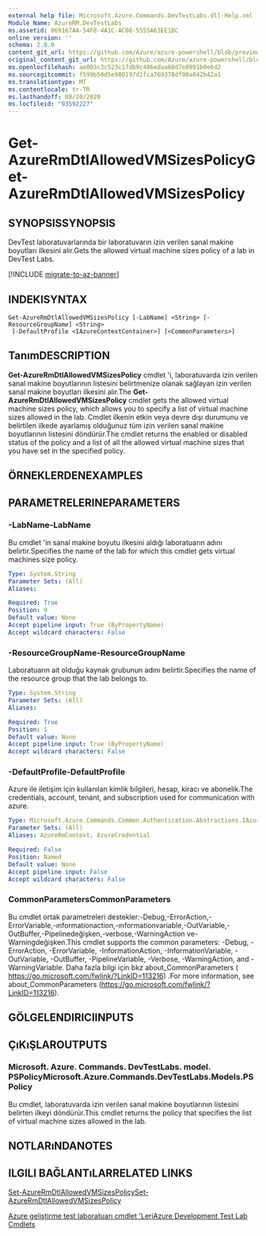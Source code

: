 ```yaml
---
external help file: Microsoft.Azure.Commands.DevTestLabs.dll-Help.xml
Module Name: AzureRM.DevTestLabs
ms.assetid: 869167AA-54F8-4A1C-AC08-5555A63EE1BC
online version: ''
schema: 2.0.0
content_git_url: https://github.com/Azure/azure-powershell/blob/preview/src/ResourceManager/DevTestLabs/Commands.DevTestLabs/help/Get-AzureRmDtlAllowedVMSizesPolicy.md
original_content_git_url: https://github.com/Azure/azure-powershell/blob/preview/src/ResourceManager/DevTestLabs/Commands.DevTestLabs/help/Get-AzureRmDtlAllowedVMSizesPolicy.md
ms.openlocfilehash: ae003c3c523c17db9c486edaa68d7e0991b0e6d2
ms.sourcegitcommit: f599b50d5e980197d1fca769378df90a842b42a1
ms.translationtype: MT
ms.contentlocale: tr-TR
ms.lasthandoff: 08/20/2020
ms.locfileid: "93592227"
---
```

# <span data-ttu-id="0e4d4-101">Get-AzureRmDtlAllowedVMSizesPolicy</span><span class="sxs-lookup"><span data-stu-id="0e4d4-101">Get-AzureRmDtlAllowedVMSizesPolicy</span></span>

## <span data-ttu-id="0e4d4-102">SYNOPSIS</span><span class="sxs-lookup"><span data-stu-id="0e4d4-102">SYNOPSIS</span></span>
<span data-ttu-id="0e4d4-103">DevTest laboratuvarlarında bir laboratuvarın izin verilen sanal makine boyutları ilkesini alır.</span><span class="sxs-lookup"><span data-stu-id="0e4d4-103">Gets the allowed virtual machine sizes policy of a lab in DevTest Labs.</span></span>

[!INCLUDE [migrate-to-az-banner](../../includes/migrate-to-az-banner.md)]

## <span data-ttu-id="0e4d4-104">INDEKI</span><span class="sxs-lookup"><span data-stu-id="0e4d4-104">SYNTAX</span></span>

```
Get-AzureRmDtlAllowedVMSizesPolicy [-LabName] <String> [-ResourceGroupName] <String>
 [-DefaultProfile <IAzureContextContainer>] [<CommonParameters>]
```

## <span data-ttu-id="0e4d4-105">Tanım</span><span class="sxs-lookup"><span data-stu-id="0e4d4-105">DESCRIPTION</span></span>
<span data-ttu-id="0e4d4-106">**Get-AzureRmDtlAllowedVMSizesPolicy** cmdlet 'i, laboratuvarda izin verilen sanal makine boyutlarının listesini belirtmenize olanak sağlayan izin verilen sanal makine boyutları ilkesini alır.</span><span class="sxs-lookup"><span data-stu-id="0e4d4-106">The **Get-AzureRmDtlAllowedVMSizesPolicy** cmdlet gets the allowed virtual machine sizes policy, which allows you to specify a list of virtual machine sizes allowed in the lab.</span></span>
<span data-ttu-id="0e4d4-107">Cmdlet ilkenin etkin veya devre dışı durumunu ve belirtilen ilkede ayarlamış olduğunuz tüm izin verilen sanal makine boyutlarının listesini döndürür.</span><span class="sxs-lookup"><span data-stu-id="0e4d4-107">The cmdlet returns the enabled or disabled status of the policy and a list of all the allowed virtual machine sizes that you have set in the specified policy.</span></span>

## <span data-ttu-id="0e4d4-108">ÖRNEKLERDEN</span><span class="sxs-lookup"><span data-stu-id="0e4d4-108">EXAMPLES</span></span>

## <span data-ttu-id="0e4d4-109">PARAMETRELERINE</span><span class="sxs-lookup"><span data-stu-id="0e4d4-109">PARAMETERS</span></span>

### <span data-ttu-id="0e4d4-110">-LabName</span><span class="sxs-lookup"><span data-stu-id="0e4d4-110">-LabName</span></span>
<span data-ttu-id="0e4d4-111">Bu cmdlet 'in sanal makine boyutu ilkesini aldığı laboratuarın adını belirtir.</span><span class="sxs-lookup"><span data-stu-id="0e4d4-111">Specifies the name of the lab for which this cmdlet gets virtual machines size policy.</span></span>

```yaml
Type: System.String
Parameter Sets: (All)
Aliases: 

Required: True
Position: 0
Default value: None
Accept pipeline input: True (ByPropertyName)
Accept wildcard characters: False
```

### <span data-ttu-id="0e4d4-112">-ResourceGroupName</span><span class="sxs-lookup"><span data-stu-id="0e4d4-112">-ResourceGroupName</span></span>
<span data-ttu-id="0e4d4-113">Laboratuarın ait olduğu kaynak grubunun adını belirtir.</span><span class="sxs-lookup"><span data-stu-id="0e4d4-113">Specifies the name of the resource group that the lab belongs to.</span></span>

```yaml
Type: System.String
Parameter Sets: (All)
Aliases: 

Required: True
Position: 1
Default value: None
Accept pipeline input: True (ByPropertyName)
Accept wildcard characters: False
```

### <span data-ttu-id="0e4d4-114">-DefaultProfile</span><span class="sxs-lookup"><span data-stu-id="0e4d4-114">-DefaultProfile</span></span>
<span data-ttu-id="0e4d4-115">Azure ile iletişim için kullanılan kimlik bilgileri, hesap, kiracı ve abonelik.</span><span class="sxs-lookup"><span data-stu-id="0e4d4-115">The credentials, account, tenant, and subscription used for communication with azure.</span></span>

```yaml
Type: Microsoft.Azure.Commands.Common.Authentication.Abstractions.IAzureContextContainer
Parameter Sets: (All)
Aliases: AzureRmContext, AzureCredential

Required: False
Position: Named
Default value: None
Accept pipeline input: False
Accept wildcard characters: False
```

### <span data-ttu-id="0e4d4-116">CommonParameters</span><span class="sxs-lookup"><span data-stu-id="0e4d4-116">CommonParameters</span></span>
<span data-ttu-id="0e4d4-117">Bu cmdlet ortak parametreleri destekler:-Debug,-ErrorAction,-ErrorVariable,-ınformationaction,-ınformationvariable,-OutVariable,-OutBuffer,-Pipelinedeğişken,-verbose,-WarningAction ve-Warningdeğişken.</span><span class="sxs-lookup"><span data-stu-id="0e4d4-117">This cmdlet supports the common parameters: -Debug, -ErrorAction, -ErrorVariable, -InformationAction, -InformationVariable, -OutVariable, -OutBuffer, -PipelineVariable, -Verbose, -WarningAction, and -WarningVariable.</span></span> <span data-ttu-id="0e4d4-118">Daha fazla bilgi için bkz about_CommonParameters ( https://go.microsoft.com/fwlink/?LinkID=113216) .</span><span class="sxs-lookup"><span data-stu-id="0e4d4-118">For more information, see about_CommonParameters (https://go.microsoft.com/fwlink/?LinkID=113216).</span></span>

## <span data-ttu-id="0e4d4-119">GÖLGELENDIRICI</span><span class="sxs-lookup"><span data-stu-id="0e4d4-119">INPUTS</span></span>

## <span data-ttu-id="0e4d4-120">ÇıKıŞLAR</span><span class="sxs-lookup"><span data-stu-id="0e4d4-120">OUTPUTS</span></span>

### <span data-ttu-id="0e4d4-121">Microsoft. Azure. Commands. DevTestLabs. model. PSPolicy</span><span class="sxs-lookup"><span data-stu-id="0e4d4-121">Microsoft.Azure.Commands.DevTestLabs.Models.PSPolicy</span></span>
<span data-ttu-id="0e4d4-122">Bu cmdlet, laboratuvarda izin verilen sanal makine boyutlarının listesini belirten ilkeyi döndürür.</span><span class="sxs-lookup"><span data-stu-id="0e4d4-122">This cmdlet returns the policy that specifies the list of virtual machine sizes allowed in the lab.</span></span>

## <span data-ttu-id="0e4d4-123">NOTLARıNDA</span><span class="sxs-lookup"><span data-stu-id="0e4d4-123">NOTES</span></span>

## <span data-ttu-id="0e4d4-124">ILGILI BAĞLANTıLAR</span><span class="sxs-lookup"><span data-stu-id="0e4d4-124">RELATED LINKS</span></span>

[<span data-ttu-id="0e4d4-125">Set-AzureRmDtlAllowedVMSizesPolicy</span><span class="sxs-lookup"><span data-stu-id="0e4d4-125">Set-AzureRmDtlAllowedVMSizesPolicy</span></span>](./Set-AzureRmDtlAllowedVMSizesPolicy.md)

[<span data-ttu-id="0e4d4-126">Azure geliştirme test laboratuarı cmdlet 'Leri</span><span class="sxs-lookup"><span data-stu-id="0e4d4-126">Azure Development Test Lab Cmdlets</span></span>](./AzureRM.DevTestLabs.md)


